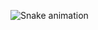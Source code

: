 
![Snake animation](https://github.com/CamilaCoradi/CamilaCoradi/blob/output/github-contribution-grid-snake.svg)
